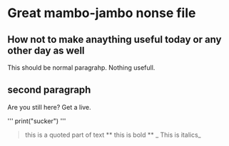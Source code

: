 # Great mambo-jambo nonse file

## How not to make anaything useful today or any other day as well

This should be normal paragrahp. Nothing usefull.

## second paragraph

Are you still here? Get a live.

'''
print("sucker")
'''
> this is a quoted part of text
** this is bold **
_ This is italics_

